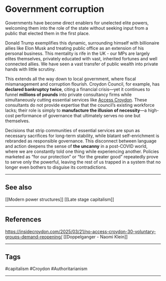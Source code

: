 # Government corruption

Governments have become direct enablers for unelected elite powers, welcoming them into the role of the state without seeking input from a public that elected them in the first place.

Donald Trump exemplifies this dynamic, surrounding himself with billionaire allies like Elon Musk and treating public office as an extension of his personal business. This mentality is rife in the UK - our MPs are largely elites themselves, privately educated with vast, inherited fortunes and well connected allies. We have seen a vast transfer of public wealth into private hands with little scrutiny.

This extends all the way down to local government, where fiscal mismanagement and corruption flourish. Croydon Council, for example, has **declared bankruptcy twice**, citing a financial crisis—yet it continues to funnel **millions of pounds** into private consultancy firms while simultaneously cutting essential services like [Access Croydon](https://insidecroydon.com/2025/03/21/no-access-croydon-30-voluntary-groups-demand-reopening/). These consultants do not provide expertise that the council’s existing workforce lacks; their role is simply to **manufacture the illusion of necessity**—a high-cost performance of governance that ultimately serves no one but themselves.

Decisions that strip communities of essential services are spun as necessary sacrifices for long-term stability, while blatant self-enrichment is rebranded as responsible governance. This disconnect between language and action deepens the sense of **the uncanny** in a post-COVID world, where we are constantly told one thing while experiencing another. Policies marketed as “for our protection” or “for the greater good” repeatedly prove to serve only the powerful, leaving the rest of us trapped in a system that no longer even bothers to disguise its contradictions.

---
## See also

[[Modern power structures]]
[[Late stage capitalism]]

---
## References

https://insidecroydon.com/2025/03/21/no-access-croydon-30-voluntary-groups-demand-reopening/
[[Doppelganger - Naomi Klein]]

---
## Tags

#capitalism #Croydon #Authoritarianism 

---

